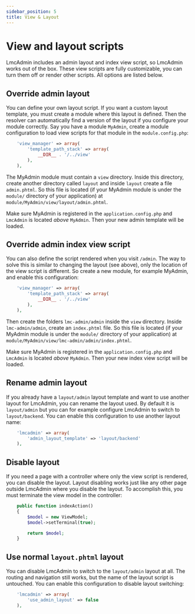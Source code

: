 ```yaml
---
sidebar_position: 5
title: View & Layout
---
```

# View and layout scripts
LmcAdmin includes an admin layout and index view script, so LmcAdmin works out of the box. These view scripts are fully customizable, you can turn them off or render other scripts. All options are listed below.

## Override admin layout
You can define your own layout script. If you want a custom layout template, you must create a module where this layout is defined. Then the resolver can automatically find a version of the layout if you configure your module correctly. Say you have a module `MyAdmin`, create a module configuration to load view scripts for that module in the `module.config.php`:

```php
    'view_manager' => array(
        'template_path_stack' => array(
            __DIR__ . '/../view'
        ),
    ),
```
The MyAdmin module must contain a `view` directory. Inside this directory, create another directory called `layout` and inside `layout` create a file `admin.phtml`. So this file is located (if your MyAdmin module is under the `module/` directory of your application) at `module/MyAdmin/view/layout/admin.phtml`.

Make sure MyAdmin is registered in the `application.config.php` and `LmcAdmin` is located *above* `MyAdmin`. Then your new admin template will be loaded.

## Override admin index view script
You can also define the script rendered when you visit `/admin`. The way to solve this is similar to changing the layout (see above), only the location of the view script is different. So create a new module, for example MyAdmin, and enable this configuration:

```php
    'view_manager' => array(
        'template_path_stack' => array(
            __DIR__ . '/../view'
        ),
    ),
```
Then create the folders `lmc-admin/admin` inside the `view` directory. Inside `lmc-admin/admin`, create an `index.phtml` file. So this file is located (if your MyAdmin module is under the `module/` directory of your application) at `module/MyAdmin/view/lmc-admin/admin/index.phtml`.

Make sure MyAdmin is registered in the `application.config.php` and `LmcAdmin` is located *above* `MyAdmin`. Then your new index view script will be loaded.

## Rename admin layout
If you already have a `layout/admin` layout template and want to use another layout for LmcAdmin, you can rename the layout used. By default it is `layout/admin` but you can for example configure LmcAdmin to switch to `layout/backend`. You can enable this configuration to use another layout name:

```php
    'lmcadmin' => array(
        'admin_layout_template' => 'layout/backend'
    ),
```

## Disable layout
If you need a page with a controller where only the view script is rendered, you can disable the layout. Layout disabling works just like any other page outside LmcAdmin where you disable the layout. To accomplish this, you must terminate the view model in the controller:

```php
    public function indexAction()
    {
        $model = new ViewModel;
        $model->setTerminal(true);

        return $model;
    }
```

## Use normal `layout.phtml` layout
You can disable LmcAdmin to switch to the `layout/admin` layout at all. The routing and navigation still works, but the name of the layout script is untouched. You can enable this configuration to disable layout switching:

```php
    'lmcadmin' => array(
        'use_admin_layout' => false
    ),
```
